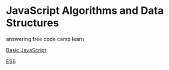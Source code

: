 # JavaScript Algorithms and Data Structures

answering free code camp learn

[Basic JavaScript](/Basic-JavaScript)

[ES6](/ES6)

